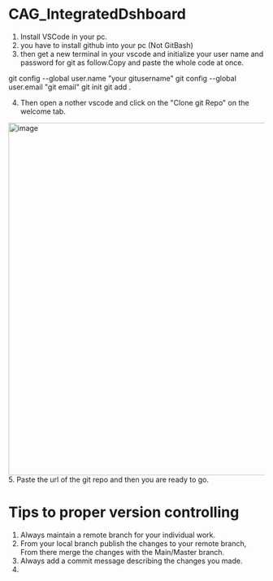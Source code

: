 # CAG_IntegratedDshboard

1. Install VSCode in your pc.
2. you have to install github into your pc (Not GitBash)
3. then get a new terminal in your vscode and initialize your user name and password for git as follow.Copy and paste the whole code at once.
   
git config --global user.name "your gitusername"
git config --global user.email "git email"
git init
git add .

4. Then open a nother vscode and click on the "Clone git Repo" on the welcome tab.
<img width="749" height="694" alt="image" src="https://github.com/user-attachments/assets/e5ac544e-37f2-4c83-84ed-2f4d1faee8b7" />
5. Paste the url of the git repo and then you are ready to go.


# Tips to proper version controlling

1. Always maintain a remote branch for your individual work.
2. From your local branch publish the changes to your remote branch, From there merge the changes with the Main/Master branch.
3. Always add a commit message describing the changes you made.
4. 
